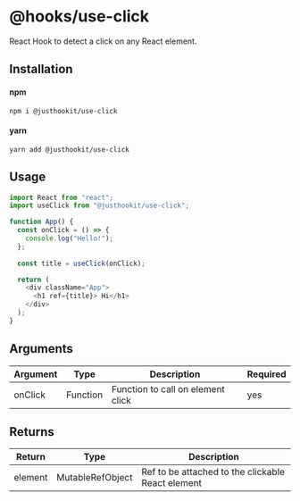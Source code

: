 # @hooks/use-click
React Hook to detect a click on any React element.

## Installation

#### npm
`npm i @justhookit/use-click`

#### yarn
`yarn add @justhookit/use-click`

## Usage
```js
import React from "react";
import useClick from "@justhookit/use-click";

function App() {
  const onClick = () => {
    console.log("Hello!");
  };
  
  const title = useClick(onClick);

  return (
    <div className="App">
      <h1 ref={title}> Hi</h1>
    </div>
  );
}
```

## Arguments
| Argument | Type     | Description                       | Required |
|----------|----------|-----------------------------------|----------|
| onClick  | Function | Function to call on element click | yes      |

## Returns
| Return  | Type             | Description                                       |
|---------|------------------|---------------------------------------------------|
| element | MutableRefObject | Ref to be attached to the clickable React element |